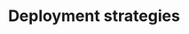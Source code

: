 ---
type: docs
title: "Deployment strategies"
linkTitle: "Deployment strategies"
weight: 100
description: "Using different deployment strategies with Dapr Shared"
---